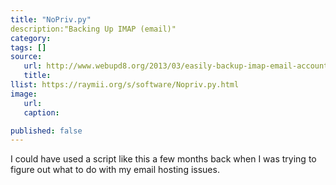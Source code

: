 ```yaml
---
title: "NoPriv.py"
description:"Backing Up IMAP (email)"
category:
tags: []
source:
   url: http://www.webupd8.org/2013/03/easily-backup-imap-email-accounts-using.html
   title:
llist: https://raymii.org/s/software/Nopriv.py.html
image:
   url:
   caption:

published: false
---
```


I could have used a script like this a few months back when I was trying to figure out what to do with my email hosting issues. 